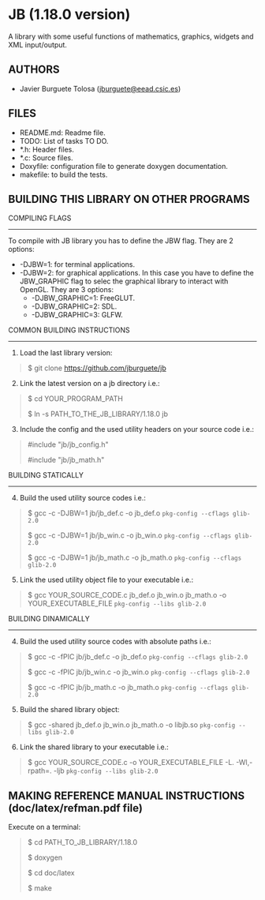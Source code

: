 JB (1.18.0 version)
==================

A library with some useful functions of mathematics, graphics, widgets and XML
input/output.

AUTHORS
-------

* Javier Burguete Tolosa (jburguete@eead.csic.es)

FILES
-----

* README.md: Readme file.
* TODO: List of tasks TO DO.
* *.h: Header files.
* *.c: Source files.
* Doxyfile: configuration file to generate doxygen documentation.
* makefile: to build the tests.

BUILDING THIS LIBRARY ON OTHER PROGRAMS
---------------------------------------

COMPILING FLAGS
_______________

To compile with JB library you has to define the JBW flag. They are 2 options:
* -DJBW=1: for terminal applications.
* -DJBW=2: for graphical applications.
  In this case you have to define the JBW_GRAPHIC flag to selec the graphical
  library to interact with OpenGL. They are 3 options:
  * -DJBW_GRAPHIC=1: FreeGLUT.
  * -DJBW_GRAPHIC=2: SDL.
  * -DJBW_GRAPHIC=3: GLFW.

COMMON BUILDING INSTRUCTIONS
____________________________

1. Load the last library version:
> $ git clone https://github.com/jburguete/jb

2. Link the latest version on a jb directory i.e.:
> $ cd YOUR_PROGRAM_PATH
>
> $ ln -s PATH_TO_THE_JB_LIBRARY/1.18.0 jb

3. Include the config and the used utility headers on your source code i.e.:
> \#include "jb/jb_config.h"
>
> \#include "jb/jb_math.h"

BUILDING STATICALLY
___________________

4. Build the used utility source codes i.e.:
> $ gcc -c -DJBW=1 jb/jb_def.c -o jb_def.o
> `pkg-config --cflags glib-2.0`
>
> $ gcc -c -DJBW=1 jb/jb_win.c -o jb_win.o
> `pkg-config --cflags glib-2.0`
>
> $ gcc -c -DJBW=1 jb/jb_math.c -o jb_math.o
> `pkg-config --cflags glib-2.0`

5. Link the used utility object file to your executable i.e.:
> $ gcc YOUR_SOURCE_CODE.c jb_def.o jb_win.o jb_math.o -o YOUR_EXECUTABLE_FILE 
> `pkg-config --libs glib-2.0`

BUILDING DINAMICALLY
____________________

4. Build the used utility source codes with absolute paths i.e.:
> $ gcc -c -fPIC jb/jb_def.c -o jb_def.o
> `pkg-config --cflags glib-2.0`
>
> $ gcc -c -fPIC jb/jb_win.c -o jb_win.o
> `pkg-config --cflags glib-2.0`
>
> $ gcc -c -fPIC jb/jb_math.c -o jb_math.o
> `pkg-config --cflags glib-2.0`

5. Build the shared library object:
> $ gcc -shared jb_def.o jb_win.o jb_math.o -o libjb.so
> `pkg-config --libs glib-2.0`

6. Link the shared library to your executable i.e.:
> $ gcc YOUR_SOURCE_CODE.c -o YOUR_EXECUTABLE_FILE -L. -Wl,-rpath=. -ljb
> `pkg-config --libs glib-2.0`


MAKING REFERENCE MANUAL INSTRUCTIONS (doc/latex/refman.pdf file)
----------------------------------------------------------------

Execute on a terminal:
> $ cd PATH_TO_JB_LIBRARY/1.18.0
>
> $ doxygen
>
> $ cd doc/latex
>
> $ make
